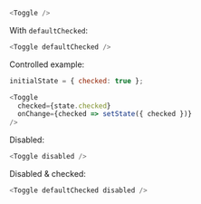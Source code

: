 ```js
<Toggle />
```

With `defaultChecked`:
```js
<Toggle defaultChecked />
```

Controlled example:
```js
initialState = { checked: true };

<Toggle
  checked={state.checked}
  onChange={checked => setState({ checked })}
/>
```

Disabled:
```js
<Toggle disabled />
```

Disabled & checked:
```js
<Toggle defaultChecked disabled />
```
